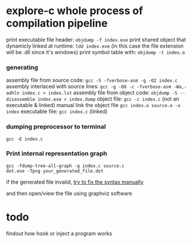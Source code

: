 # explore-c whole process of compilation pipeline

print executable file header: `objdump -f index.exe`
print shared object that dynamicly linked at runtime: `ldd index.exe` (in this case the file extension will be .dll since it's windows)
print symbol table with: `objdump -t index.o`

### generating

assembly file from source code: `gcc -S -fverbose-asm -g -O2 index.c`
assembly interlaced with source lines: `gcc -g -O0 -c -fverbose-asm -Wa,-adhln index.c > index.lst`
assembly file from object code: `objdump -S --disassemble index.exe > index.dump`
object file: `gcc -c index.c` (not an executable & linked) manual link the object file `gcc index.o source.o -o index`
executable file: `gcc index.c` (linked)

### dumping preprocessor to terminal

`gcc -E index.c`

### Print internal representation graph

```
gcc -fdump-tree-all-graph -g index.c source.c
dot.exe -Tpng your_generated_file.dot
```

if the generated file invalid, [try to fix the syntax manually](https://stackoverflow.com/questions/67247147/graphviz-doesnt-understand-gcc-output)

and then open/view the file using graphviz software

# todo

findout how hook or inject a program works
